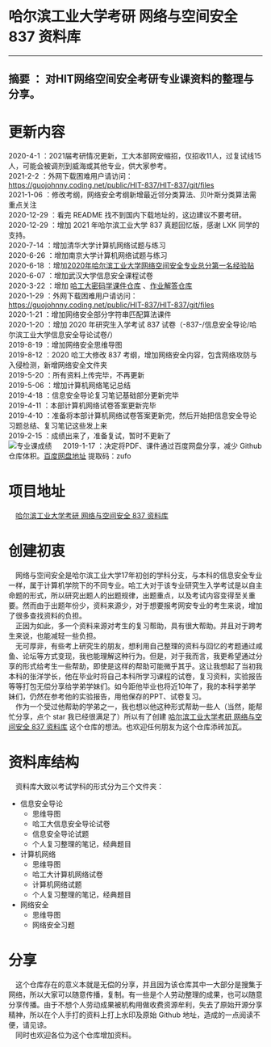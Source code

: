 # 哈尔滨工业大学考研 网络与空间安全 837 资料库
---
摘要 ： 对HIT网络空间安全考研专业课资料的整理与分享。
---

# 更新内容

2020-4-1 ：2021届考研情况更新，工大本部网安缩招，仅招收11人，过复试线15人，可能会被调剂到威海或其他专业，供大家参考。     
2021-2-2 ：外网下载困难用户请访问：https://guojohnny.coding.net/public/HIT-837/HIT-837/git/files    
2021-1-06 ：修改考纲，网络安全考纲新增最近邻分类算法、贝叶斯分类算法需重点关注  
2020-12-29 ：看完 README 找不到国内下载地址的，这边建议不要考研。   
2020-12-29 ：增加 2021 年哈尔滨工业大学 837 真题回忆版，感谢 LXK 同学的支持。  
2020-7-14 ：增加清华大学计算机网络试题与练习  
2020-6-26 ：增加南京大学计算机网络试题与练习    
2020-6-18 ：增加[2020年哈尔滨工业大学网络空间安全专业总分第一名经验贴](http://www.cskaoyan.com/thread-659558-1-2.html)    
2020-6-07 ：增加武汉大学信息安全课程试卷        
2020-3-22 ：增加 [哈工大密码学课件仓库](https://github.com/YuZhang/crypto2014) 、[作业解答仓库](https://github.com/1160300315/cryptography-)   
2020-1-29 ：外网下载困难用户请访问：https://guojohnny.coding.net/public/HIT-837/HIT-837/git/files   
2020-1-21 ：增加网络安全部分字符串匹配算法课件   
2020-1-20 ：增加 2020 年研究生入学考试 837 试卷（-837-/信息安全导论/哈尔滨工业大学信息安全导论试卷/）  
2019-8-19 ：增加网络安全思维导图      
2019-8-12 ：2020 哈工大修改 837   考纲，增加网络安全内容，包含网络攻防与入侵检测，新增网络安全文件夹  
2019-5-20 ：所有资料上传完毕，不再更新  
2019-5-06 ：增加计算机网络笔记总结      
2019-4-18 ：信息安全导论复习笔记基础部分更新完毕  
2019-4-11 ：本部计算机网络试卷答案更新完毕    
2019-4-10 ：准备将本部计算机网络试卷答案更新完，然后开始把信息安全导论习题总结、复习笔记这些发上来          
2019-2-15 ：成绩出来了，准备复试，暂时不更新了  
	![专业课成绩](/grades.jpg)
　
2019-1-17 ：决定将PDF、课件通过百度网盘分享，减少 Github 仓库体积。[百度网盘地址](https://pan.baidu.com/s/1zjV8fXbviijzKPgyRNmMdQ) 提取码：zufo 


# 项目地址
　[哈尔滨工业大学考研 网络与空间安全 837 资料库](https://github.com/guoJohnny/-837-)

# 创建初衷
　网络与空间安全是哈尔滨工业大学17年初创的学科分支，与本科的信息安全专业一样，属于计算机学院下的不同专业。哈工大对于该专业研究生入学考试是以自主命题的形式，所以研究出题人的出题规律，出题重点，以及考试内容变得至关重要。然而由于出题年份少，资料来源少，对于想要报考网安专业的考生来说，增加了很多查找资料的负担。  
　正因为如此，多一个资料来源对考生的复习帮助，具有很大帮助。并且对于跨考生来说，也能减轻一些负担。  
　无可厚非，有些考上研究生的朋友，想利用自己整理的资料与回忆的考题通过咸鱼、论坛等方式变现，我也能理解这种行为。但是，对于我而言，我更希望通过分享的形式给考生一些帮助，即使是这样的帮助可能微乎其乎。这让我想起了当初我本科的张洋学长，他在毕业时将自己本科所学习课程的试卷，复习资料，实验报告等等打包无偿分享给学弟学妹们。如今距他毕业也将近10年了，我的本科学弟学妹们，仍然在参考他的实验报告，用他保存的PPT、试卷复习。  
　作为一个受过他帮助的学弟之一，我也想以他这种形式帮助一些人（当然，能帮忙分享，点个 star 我已经很满足了）所以有了创建 [哈尔滨工业大学考研 网络与空间安全 837 资料库](https://github.com/guoJohnny/-837-) 这个仓库的想法。也欢迎任何朋友为这个仓库添砖加瓦。  

# 资料库结构
　资料库大致以考试学科的形式分为三个文件夹：  
- 信息安全导论
	- 思维导图
	- 哈工大信息安全导论试卷
	- 信息安全导论试题
	- 个人复习整理的笔记，经典题目
- 计算机网络
	- 思维导图
	- 哈工大计算机网络试卷
	- 计算机网络试题
	- 个人复习整理的笔记，经典题目
- 网络安全
	- 思维导图
	- 网络安全习题

# 分享
　这个仓库存在的意义本就是无偿的分享，并且因为该仓库其中一大部分是搜集于网络，所以大家可以随意传播，复制。有一些是个人劳动整理的成果，也可以随意分享传播。由于不想个人劳动成果被机构用做收费资源牟利，失去了原始开源分享精神，所以在个人手打的资料上打上水印及原始 Github 地址，造成的一点阅读不便，请见谅。  
　同时也欢迎各位为这个仓库增加资料。  
        
